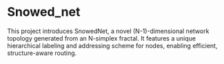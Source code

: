 # Snowed_net
This project introduces SnowedNet, a novel (N-1)-dimensional network topology generated from an N-simplex fractal. It features a unique hierarchical labeling and addressing scheme for nodes, enabling efficient, structure-aware routing.
